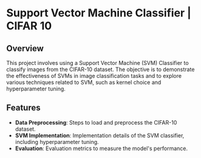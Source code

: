 # Support Vector Machine Classifier | CIFAR 10

## Overview
This project involves using a Support Vector Machine (SVM) Classifier to classify images from the CIFAR-10 dataset. The objective is to demonstrate the effectiveness of SVMs in image classification tasks and to explore various techniques related to SVM, such as kernel choice and hyperparameter tuning.

## Features
- **Data Preprocessing**: Steps to load and preprocess the CIFAR-10 dataset.
- **SVM Implementation**: Implementation details of the SVM classifier, including hyperparameter tuning.
- **Evaluation**: Evaluation metrics to measure the model's performance.
